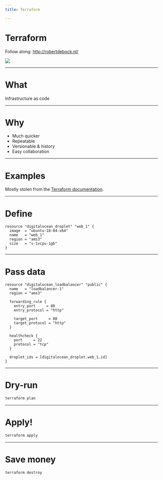 ```yaml
---
title: Terraform

---
```


# Terraform

Follow along: http://robertdebock.nl/

<img src="https://api.qrserver.com/v1/create-qr-code/?size=350x350&data=http://robertdebock.nl/presentations/terraform/"/>

---

# What

Infrastructure as code

---

# Why

- Much quicker
- Repeatable
- Versionable & history
- Easy collaboration

---

# Examples

Mostly stolen from the [Terraform documentation](https://www.terraform.io/docs/providers/do/).

---

# Define

```hsl
resource "digitalocean_droplet" "web_1" {
  image  = "ubuntu-18-04-x64"
  name   = "web_1"
  region = "ams3"
  size   = "s-1vcpu-1gb"
}
```

----

# Pass data

```hsl
resource "digitalocean_loadbalancer" "public" {
  name   = "loadbalancer-1"
  region = "ams3"

  forwarding_rule {
    entry_port     = 80
    entry_protocol = "http"

    target_port     = 80
    target_protocol = "http"
  }

  healthcheck {
    port     = 22
    protocol = "tcp"
  }

  droplet_ids = [digitalocean_droplet.web_1.id]
}
```

---

# Dry-run

```bash
terraform plan
```

---

# Apply!

```bash
terraform apply
```

---

# Save money

```bash
terraform destroy
```
